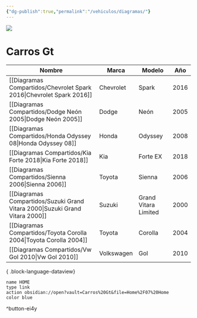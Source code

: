 ```yaml
---
{"dg-publish":true,"permalink":"/vehiculos/diagramas/"}
---
```


<img src="https://lh3.googleusercontent.com/d/137fl3TIZ0-PU8b-Pt0bsjclwHub_u78G" class="logo">

# Carros Gt



| Nombre                                                                          | Marca      | Modelo               | Año  |
| ------------------------------------------------------------------------------- | ---------- | -------------------- | ---- |
| [[Diagramas Compartidos/Chevrolet Spark 2016\|Chevrolet Spark 2016]]         | Chevrolet  | Spark                | 2016 |
| [[Diagramas Compartidos/Dodge Neón 2005\|Dodge Neón 2005]]                   | Dodge      | Neón                 | 2005 |
| [[Diagramas Compartidos/Honda Odyssey 08\|Honda Odyssey 08]]                 | Honda      | Odyssey              | 2008 |
| [[Diagramas Compartidos/Kia Forte 2018\|Kia Forte 2018]]                     | Kia        | Forte EX             | 2018 |
| [[Diagramas Compartidos/Sienna 2006\|Sienna 2006]]                           | Toyota     | Sienna               | 2006 |
| [[Diagramas Compartidos/Suzuki Grand Vitara 2000\|Suzuki Grand Vitara 2000]] | Suzuki     | Grand Vitara Limited | 2000 |
| [[Diagramas Compartidos/Toyota Corolla 2004\|Toyota Corolla 2004]]           | Toyota     | Corolla              | 2004 |
| [[Diagramas Compartidos/Vw Gol 2010\|Vw Gol 2010]]                           | Volkswagen | Gol                  | 2010 |

{ .block-language-dataview}

```button
name HOME
type link
action obsidian://open?vault=Carros%20Gt&file=Home%2F07%20Home
color blue
```
^button-ei4y